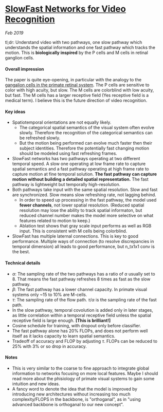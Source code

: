 # [SlowFast Networks for Video Recognition](https://arxiv.org/pdf/1812.03982.pdf)

_Feb 2019_

tl;dr: Understand video with two pathways, one slow pathway which understands the spatial information and one fast pathway which tracks the motion. This is **biologically inspired** by the P cells and M cells in retinal ganglion cells. 

#### Overall impression
The paper is quite eye-opening, in particular with the analogy to the [gangalion cells in the primate retinal system](http://thebrain.mcgill.ca/flash/a/a_02/a_02_cl/a_02_cl_vis/a_02_cl_vis.html). The P cells are sensitive to color with high acuity, but slow. The M cells are colorblind with low acuity, but fast. The M cells has a larger receptive field (Yes receptive field is a medical term). I believe this is the future direction of video recognition. 

#### Key ideas
- Spatiotemporal orientations are not equally likely.
  - The categorical spatial semantics of the visual system often evolve slowly. Therefore the recognition of the categorical semantics can be refreshed slowly.
  - But the motion being performed can evolve much faster then their subject identities. Therefore the potentially fast changing motion should be modeled using fast refreshing frames. 
- SlowFast networks has two pathways operating at two different temporal speed. A slow one operating at low frame rate to capture spatial semantics and a fast pathway operating at high frame rate to capture motion at fine temporal solution. **The fast pathway can capture motion without building a detailed spatial representation.** The fast pathway is lightweight but temporally high-resolution.
- Both pathways take input with the same spatial resolution. Slow and fast are synchronized. Slow means slow refreshing rate, not lagging behind.
  - In order to speed up processing in the fast pathway, the model used **fewer channels**, not lower spatial resolution. (Reduced spatial resolution may lose the ability to track spatial informaton, but reduced channel number makes the model more selective on what features related to motion to keep.)
  - Ablation test shows that gray scale input performs as well as RGB input. This is consistent with M cells being colorblind.
- SlowFast has multiple laternal connections. This is key to good performance. Multiple ways of connection (to resolve discrepancies in temporal dimension) all leads to good performance, but n_tx1x1 conv is the best. 

#### Technical details
- $\alpha$: The sampling rate of the two pathways has a ratio of $\alpha$ usually set to 8. That means the fast pathway refreshes 8 times as fast as the slow pathway.
- $\beta$: The fast pathway has a lower channel capacity. In primate visual systems only ~15 to 10% are M-cells. 
- $\tau$: The sampling rate of the flow path. $\tau / \alpha$ is the sampling rate of the fast path.
- In the slow pathway, temporal covolution is added only in later stages, as little correlation within a temporal receptive field unless the spatial receptive field is large enough. **[This is brilliant!]**
- Cosine schedule for training, with dropout only before classifier. 
- The fast pathway alone has 20% FLOPs, and does not perform well itself as it lacks capacity to learn spatial semantics. 
- Tradeoff of accuracy and FLOP by adjusting $\tau$. FLOPs can be reduced to 25% with 3% or so drop in accuracy.

#### Notes
- This is very similar to the coarse to fine approach to integrate global information to networks focusing on more local features. Maybe I should read more about the phisiology of primate visual systems to gain some intuition and new ideas. 
- A fancy word to denote the idea that the model is improved by introducing new architectures without increasing too much complexity/FLOPS in the backbone, is "orthoganal", as in "using advanced backbone is orthoganal to our new concept".

